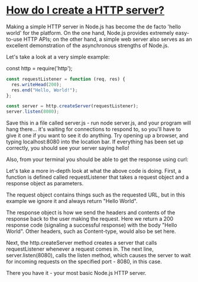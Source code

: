 # [How do I create a HTTP server?](https://nodejs.org/en/knowledge/HTTP/servers/how-to-create-a-HTTP-server/)

Making a simple HTTP server in Node.js has become the de facto 'hello world' for the platform. On the one hand, Node.js provides extremely easy-to-use HTTP APIs; on the other hand, a simple web server also serves as an excellent demonstration of the asynchronous strengths of Node.js.

Let's take a look at a very simple example:

const http = require('http');

```javascript
const requestListener = function (req, res) {
  res.writeHead(200);
  res.end("Hello, World!");
};

const server = http.createServer(requestListener);
server.listen(8080);
```

Save this in a file called server.js - run node server.js, and your program will hang there... it's waiting for connections to respond to, so you'll have to give it one if you want to see it do anything. Try opening up a browser, and typing localhost:8080 into the location bar. If everything has been set up correctly, you should see your server saying hello!

Also, from your terminal you should be able to get the response using curl:

Let's take a more in-depth look at what the above code is doing. First, a function is defined called requestListener that takes a request object and a response object as parameters.

The request object contains things such as the requested URL, but in this example we ignore it and always return "Hello World".

The response object is how we send the headers and contents of the response back to the user making the request. Here we return a 200 response code (signaling a successful response) with the body "Hello World". Other headers, such as Content-type, would also be set here.

Next, the http.createServer method creates a server that calls requestListener whenever a request comes in. The next line, server.listen(8080), calls the listen method, which causes the server to wait for incoming requests on the specified port - 8080, in this case.

There you have it - your most basic Node.js HTTP server.
